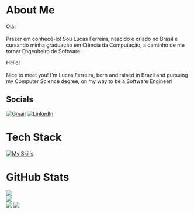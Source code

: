 # About Me

Olá!<br><br>Prazer em conhecê-lo! Sou Lucas Ferreira, nascido e criado no Brasil e cursando minha graduação em Ciência da Computação, a caminho de me tornar Engenheiro de Software!

Hello!<br><br>Nice to meet you! I'm Lucas Ferreira, born and raised in Brazil and pursuing my Computer Science degree, on my way to be a Software Engineer! 

## Socials
[![Gmail](https://img.shields.io/badge/Gmail-D14836?style=flat&logo=gmail&logoColor=white)](mailto:lfta@cesar.school)
[![LinkedIn](https://img.shields.io/badge/LinkedIn-%230077B5.svg?logo=linkedin&logoColor=white)](https://linkedin.com/in/lfta)

# Tech Stack
[![My Skills](https://skillicons.dev/icons?i=python,java,c,js,nodejs,django,express)](https://skillicons.dev)

# GitHub Stats
![](https://github-readme-stats.vercel.app/api?username=seconds4decay&theme=dracula&hide_border=false&include_all_commits=true&count_private=false)<br/>
![](https://github-readme-streak-stats.herokuapp.com/?user=seconds4decay&theme=dracula&hide_border=false)<br/>
![](https://github-readme-stats.vercel.app/api/top-langs/?username=seconds4decay&theme=dracula&hide_border=false&include_all_commits=true&count_private=false&layout=compact)
[![](https://visitcount.itsvg.in/api?id=seconds4decay&icon=2&color=5)](https://visitcount.itsvg.in)
